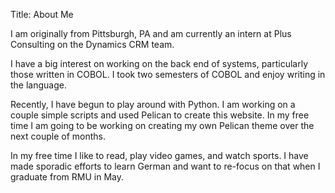 Title: About Me

I am originally from Pittsburgh, PA and am currently an intern at Plus Consulting on the Dynamics CRM team.

I have a big interest on working on the back end of systems, particularly those written in COBOL. I took two semesters of COBOL and enjoy writing in the language.

Recently, I have begun to play around with Python. I am working on a couple simple scripts and used Pelican to create this website. In my free time I am going to be working on creating my own Pelican theme over the next couple of months.

In my free time I like to read, play video games, and watch sports. I have made sporadic efforts to learn German and want to re-focus on that when I graduate from RMU in May.
